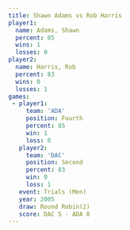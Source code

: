 ```yaml
---
title: Shawn Adams vs Rob Harris
player1:            
  name: Adams, Shawn
  percent: 85       
  wins: 1           
  losses: 0         
player2:            
  name: Harris, Rob 
  percent: 83       
  wins: 0           
  losses: 1         
games:
 - player1:          
     team: 'ADA'     
     position: Fourth
     percent: 85     
     win: 1          
     loss: 0         
   player2:          
     team: 'DAC'     
     position: Second
     percent: 83     
     win: 0          
     loss: 1         
   event: Trials (Men) 
   year: 2005          
   draw: Round Robin(2)
   score: DAC 5 - ADA 8
---
```


